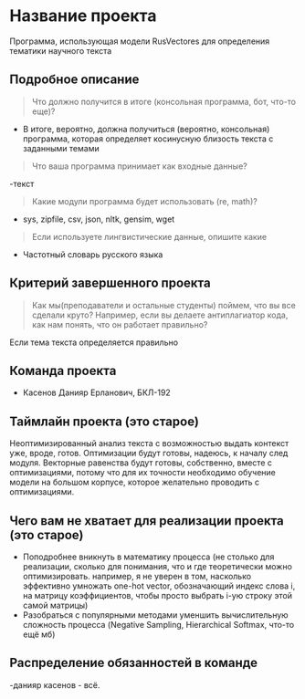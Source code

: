 # Название проекта

Программа, использующая модели RusVectores для определения тематики научного текста

## Подробное описание
>Что должно получится в итоге (консольная программа, бот, что-то еще)?

- В итоге, вероятно, должна получиться (вероятно, консольная) программа, которая определяет косинусную близость текста с заданными темами

>Что ваша программа принимает как входные данные?

-текст

>Какие модули программа будет использовать (re, math)?

- sys, zipfile, csv, json, nltk, gensim, wget
  
>Если используете лингвистические данные, опишите какие

- Частотный словарь русского языка

## Критерий завершенного проекта

>Как мы(преподаватели и остальные студенты) поймем, что вы все сделали круто?
Например, если вы делаете антиплагиатор кода, как нам понять, что он работает правильно?

Если тема текста определяется правильно

## Команда проекта

- Касенов Данияр Ерланович, БКЛ-192

## Таймлайн проекта (это старое)
Неоптимизированный анализ текста с возможностью выдать контекст уже, вроде, готов.
Оптимизации будут готовы, надеюсь, к началу след модуля.
Векторные равенства будут готовы, собственно, вместе с оптимизациями, потому что для их точности необходимо обучение модели на большом корпусе, которое желательно проводить с оптимизациями.

## Чего вам не хватает для реализации проекта (это старое)
- Поподробнее вникнуть в математику процесса (не столько для реализации, сколько для понимания, что и где теоретически можно оптимизировать. например, я не уверен в том, насколько эффективно умножать one-hot vector, обозначающий индекс слова i, на матрицу коэффициентов, чтобы просто выбрать i-ую строку этой самой матрицы)
- Разобраться с популярными методами уменшить вычислительную сложность процесса (Negative Sampling, Hierarchical Softmax, что-то ещё мб)

## Распределение обязанностей в команде
-данияр касенов - всё.
